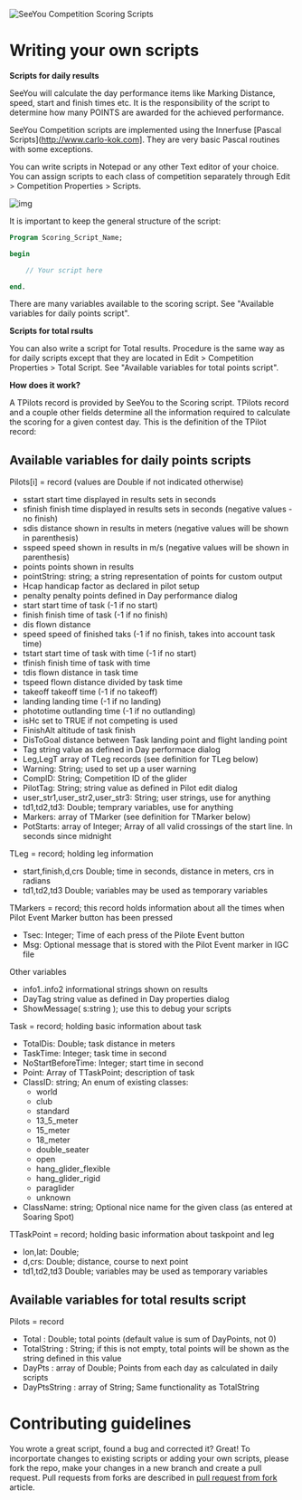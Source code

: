 ![SeeYou Competition Scoring Scripts](http://www.naviter.com/scoring_scripts_github.png)

# Writing your own scripts

**Scripts for daily results**

SeeYou will calculate the day performance items like Marking Distance, speed, start and finish times etc.  It is the responsibility of the script to determine how many POINTS are awarded for the achieved  performance. 

SeeYou Competition scripts are implemented using the Innerfuse [Pascal Scripts](http://www.carlo-kok.com]. They are very basic Pascal routines with some exceptions. 

You can write scripts in Notepad or any other Text  editor of your choice. You can assign scripts to each class of competition separately through Edit > Competition Properties > Scripts. 

![img](https://d33v4339jhl8k0.cloudfront.net/docs/assets/5a1c4392042863319924c769/images/5cf8efcc2c7d3a3837133075/file-TKhMl28z6o.png)

It is important to keep the general structure of the script: 

```pascal
Program Scoring_Script_Name;

begin

	// Your script here

end.
```

There are many variables available to the scoring script. See "Available variables for daily points script".

**Scripts for total rsults**

You can also write a script for Total results. Procedure is the same way as for daily scripts except that they are located in Edit > Competition Properties > Total Script. See "Available variables for total points script".

**How does it work?**

A TPilots record is provided by SeeYou to the Scoring script. TPilots record and a couple other fields determine all the information required to calculate the scoring for a given contest day. This is the definition of the TPilot record: 

## Available variables for daily points scripts

Pilots[i] = record (values are Double if not indicated otherwise)

- sstart start time displayed in results sets in seconds
- sfinish finish time displayed in results sets in seconds (negative values - no finish) 
- sdis distance shown in results in meters (negative values will be shown in parenthesis)
- sspeed speed shown in results in m/s (negative values will be shown in parenthesis)
- points points shown in results
- pointString: string; a string representation of points for custom output
- Hcap handicap factor as declared in pilot setup
- penalty penalty points defined in Day performance dialog
- start start time of task (-1 if no start)
- finish finish time of task (-1 if no finish)
- dis flown distance
- speed speed of finished taks (-1 if no finish, takes into account task time)
- tstart start time of task with time (-1 if no start)
- tfinish finish time of task with time
- tdis flown distance in task time
- tspeed flown distance divided by task time
- takeoff takeoff time (-1 if no takeoff)
- landing landing time (-1 if no landing)
- phototime outlanding time (-1 if no outlanding)
- isHc set to TRUE if not competing is used
- FinishAlt altitude of task finish
- DisToGoal distance between Task landing point and flight landing point
- Tag string value as defined in Day performace dialog
- Leg,LegT array of TLeg records (see definition for TLeg below)
- Warning: String; used to set up a user warning
- CompID: String; Competition ID of the glider
- PilotTag: String; string value as defined in Pilot edit dialog
- user_str1,user_str2,user_str3: String; user strings, use for anything
- td1,td2,td3: Double; temprary variables, use for anything
- Markers: array of TMarker (see definition for TMarker below)
- PotStarts: array of Integer; Array of all valid crossings of the start line. In seconds since midnight

TLeg = record; holding leg information

- start,finish,d,crs Double; time in seconds, distance in meters, crs in radians
- td1,td2,td3 Double; variables may be used as temporary variables  

TMarkers = record; this record holds information about all the times when Pilot Event Marker button has been pressed

- Tsec: Integer; Time of each press of the Pilote Event button
- Msg: Optional message that is stored with the Pilot Event marker in IGC file

Other variables

- info1..info2 informational strings shown on results
- DayTag string value as defined in Day properties dialog
- ShowMessage( s:string ); use this to debug your scripts 

Task = record; holding basic information about task

- TotalDis: Double; task distance in meters
- TaskTime: Integer; task time in second  
- NoStartBeforeTime: Integer; start time in second
- Point: Array of TTaskPoint; description of task
- ClassID: string; An enum of existing classes:
  - world
  - club
  - standard
  - 13_5_meter
  - 15_meter
  - 18_meter
  - double_seater
  - open
  - hang_glider_flexible
  - hang_glider_rigid
  - paraglider
  - unknown
- ClassName: string; Optional nice name for the given class (as entered at Soaring Spot)

TTaskPoint = record; holding basic information about taskpoint and leg

- lon,lat: Double; 
- d,crs: Double; distance, course to next point
- td1,td2,td3 Double; variables may be used as temporary variables

## Available variables for total results script

Pilots = record

- Total : Double; total points (default value is sum of DayPoints, not 0)
- TotalString : String; if this is not empty, total points will be shown as the string defined in this value 
- DayPts : array of Double; Points from each day as calculated in daily scripts
- DayPtsString : array of String; Same functionality as TotalString

# Contributing guidelines

You wrote a great script, found a bug and corrected it? Great! To incorportate changes to existing scripts or adding your own scripts, please fork the repo, make your changes in a new branch and create a pull request. Pull requests from forks are described in [pull request from fork](https://help.github.com/en/articles/creating-a-pull-request-from-a-fork) article.
